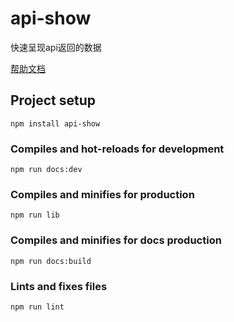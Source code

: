 # api-show

快速呈现api返回的数据

[帮助文档](https://tu6ge.github.io/api-show/)

## Project setup
```
npm install api-show
```

### Compiles and hot-reloads for development
```
npm run docs:dev
```

### Compiles and minifies for production
```
npm run lib
```

### Compiles and minifies for docs production
```
npm run docs:build
```

### Lints and fixes files
```
npm run lint
```



